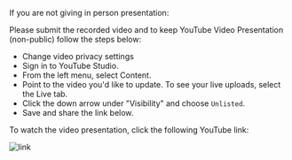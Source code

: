 If you are not giving in person presentation:

Please submit the recorded video and  to keep YouTube Video Presentation (non-public) follow the steps below:
- Change video privacy settings
- Sign in to YouTube Studio.
- From the left menu, select Content.
- Point to the video you'd like to update. To see your live uploads, select the Live tab.
- Click the down arrow under "Visibility" and choose `Unlisted`.
- Save and share the link below.

To watch the video presentation, click the following YouTube link:

![link]()
